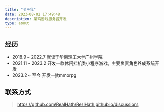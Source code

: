 ```yaml
---
title: "关于我"
date: 2023-08-02 17:49:48
description: 菜鸡游戏服务器开发
type: about
---
```


## 经历
- 2018.9 ~ 2022.7 就读于华南理工大学广州学院
- 2021.11 ~ 2023.2 开发一款休闲挂机类小程序游戏，主要负责角色养成系统开发
- 2023.2 ~ 至今 开发一款mmorpg

## 联系方式
> https://github.com/RealHath/RealHath.github.io/discussions